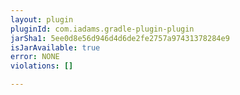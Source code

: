 ```yaml
---
layout: plugin
pluginId: com.iadams.gradle-plugin-plugin
jarSha1: 5ee0d8e56d946d4d6de2fe2757a97431378284e9
isJarAvailable: true
error: NONE
violations: []

---
```

